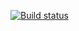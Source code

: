 [![Build status](https://ci.appveyor.com/api/projects/status/tbnpr3lccav9keaw?svg=true)](https://ci.appveyor.com/project/la-chispa/ajs-homework-10-promises)
